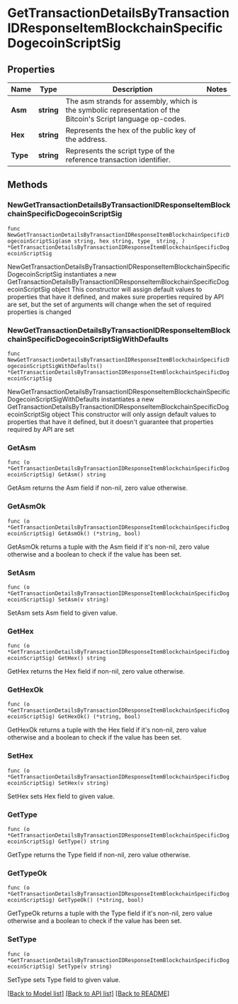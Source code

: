 # GetTransactionDetailsByTransactionIDResponseItemBlockchainSpecificDogecoinScriptSig

## Properties

Name | Type | Description | Notes
------------ | ------------- | ------------- | -------------
**Asm** | **string** | The asm strands for assembly, which is the symbolic representation of the Bitcoin&#39;s Script language op-codes. | 
**Hex** | **string** | Represents the hex of the public key of the address. | 
**Type** | **string** | Represents the script type of the reference transaction identifier. | 

## Methods

### NewGetTransactionDetailsByTransactionIDResponseItemBlockchainSpecificDogecoinScriptSig

`func NewGetTransactionDetailsByTransactionIDResponseItemBlockchainSpecificDogecoinScriptSig(asm string, hex string, type_ string, ) *GetTransactionDetailsByTransactionIDResponseItemBlockchainSpecificDogecoinScriptSig`

NewGetTransactionDetailsByTransactionIDResponseItemBlockchainSpecificDogecoinScriptSig instantiates a new GetTransactionDetailsByTransactionIDResponseItemBlockchainSpecificDogecoinScriptSig object
This constructor will assign default values to properties that have it defined,
and makes sure properties required by API are set, but the set of arguments
will change when the set of required properties is changed

### NewGetTransactionDetailsByTransactionIDResponseItemBlockchainSpecificDogecoinScriptSigWithDefaults

`func NewGetTransactionDetailsByTransactionIDResponseItemBlockchainSpecificDogecoinScriptSigWithDefaults() *GetTransactionDetailsByTransactionIDResponseItemBlockchainSpecificDogecoinScriptSig`

NewGetTransactionDetailsByTransactionIDResponseItemBlockchainSpecificDogecoinScriptSigWithDefaults instantiates a new GetTransactionDetailsByTransactionIDResponseItemBlockchainSpecificDogecoinScriptSig object
This constructor will only assign default values to properties that have it defined,
but it doesn't guarantee that properties required by API are set

### GetAsm

`func (o *GetTransactionDetailsByTransactionIDResponseItemBlockchainSpecificDogecoinScriptSig) GetAsm() string`

GetAsm returns the Asm field if non-nil, zero value otherwise.

### GetAsmOk

`func (o *GetTransactionDetailsByTransactionIDResponseItemBlockchainSpecificDogecoinScriptSig) GetAsmOk() (*string, bool)`

GetAsmOk returns a tuple with the Asm field if it's non-nil, zero value otherwise
and a boolean to check if the value has been set.

### SetAsm

`func (o *GetTransactionDetailsByTransactionIDResponseItemBlockchainSpecificDogecoinScriptSig) SetAsm(v string)`

SetAsm sets Asm field to given value.


### GetHex

`func (o *GetTransactionDetailsByTransactionIDResponseItemBlockchainSpecificDogecoinScriptSig) GetHex() string`

GetHex returns the Hex field if non-nil, zero value otherwise.

### GetHexOk

`func (o *GetTransactionDetailsByTransactionIDResponseItemBlockchainSpecificDogecoinScriptSig) GetHexOk() (*string, bool)`

GetHexOk returns a tuple with the Hex field if it's non-nil, zero value otherwise
and a boolean to check if the value has been set.

### SetHex

`func (o *GetTransactionDetailsByTransactionIDResponseItemBlockchainSpecificDogecoinScriptSig) SetHex(v string)`

SetHex sets Hex field to given value.


### GetType

`func (o *GetTransactionDetailsByTransactionIDResponseItemBlockchainSpecificDogecoinScriptSig) GetType() string`

GetType returns the Type field if non-nil, zero value otherwise.

### GetTypeOk

`func (o *GetTransactionDetailsByTransactionIDResponseItemBlockchainSpecificDogecoinScriptSig) GetTypeOk() (*string, bool)`

GetTypeOk returns a tuple with the Type field if it's non-nil, zero value otherwise
and a boolean to check if the value has been set.

### SetType

`func (o *GetTransactionDetailsByTransactionIDResponseItemBlockchainSpecificDogecoinScriptSig) SetType(v string)`

SetType sets Type field to given value.



[[Back to Model list]](../README.md#documentation-for-models) [[Back to API list]](../README.md#documentation-for-api-endpoints) [[Back to README]](../README.md)


